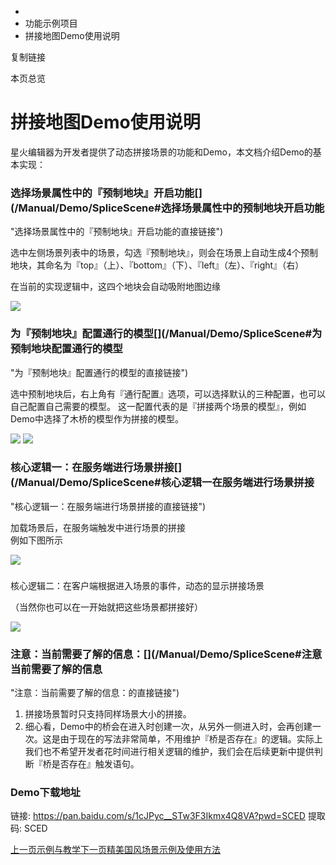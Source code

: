   * [](/)
  * 功能示例项目
  * 拼接地图Demo使用说明

复制链接

本页总览

# 拼接地图Demo使用说明

星火编辑器为开发者提供了动态拼接场景的功能和Demo，本文档介绍Demo的基本实现：

### 选择场景属性中的『预制地块』开启功能[​](/Manual/Demo/SpliceScene#选择场景属性中的预制地块开启功能
"选择场景属性中的『预制地块』开启功能的直接链接")

选中左侧场景列表中的场景，勾选『预制地块』，则会在场景上自动生成4个预制地块，其命名为『top』（上）、『bottom』（下）、『left』（左）、『right』（右）

在当前的实现逻辑中，这四个地块会自动吸附地图边缘

![](/assets/images/拼接场景Demo_1-db11b0085bbfff8fe981e7d126db8c7e.png)

### 为『预制地块』配置通行的模型[​](/Manual/Demo/SpliceScene#为预制地块配置通行的模型
"为『预制地块』配置通行的模型的直接链接")

选中预制地块后，右上角有『通行配置』选项，可以选择默认的三种配置，也可以自己配置自己需要的模型。
这一配置代表的是『拼接两个场景的模型』，例如Demo中选择了木桥的模型作为拼接的模型。

![](/assets/images/拼接场景Demo_2-7ab7ff0091403cf41f6d4bd4a12b77aa.png)
![](/assets/images/拼接场景Demo_3-8d6db67a6e3fe21480c9ad9ba42a5823.png)

### 核心逻辑一：在服务端进行场景拼接[​](/Manual/Demo/SpliceScene#核心逻辑一在服务端进行场景拼接
"核心逻辑一：在服务端进行场景拼接的直接链接")

加载场景后，在服务端触发中进行场景的拼接  
例如下图所示

![](/assets/images/拼接场景Demo_4-430d02717723f2e2dd7029d578e22635.png)

###
核心逻辑二：在客户端根据进入场景的事件，动态的显示拼接场景[​](/Manual/Demo/SpliceScene#核心逻辑二在客户端根据进入场景的事件动态的显示拼接场景
"核心逻辑二：在客户端根据进入场景的事件，动态的显示拼接场景的直接链接")

（当然你也可以在一开始就把这些场景都拼接好）

![](/assets/images/拼接场景Demo_5-b17ef104a6f2d4a00c05c7c7361bb0ba.png)

### 注意：当前需要了解的信息：[​](/Manual/Demo/SpliceScene#注意当前需要了解的信息
"注意：当前需要了解的信息：的直接链接")

  1. 拼接场景暂时只支持同样场景大小的拼接。
  2. 细心看，Demo中的桥会在进入时创建一次，从另外一侧进入时，会再创建一次。这是由于现在的写法非常简单，不用维护『桥是否存在』的逻辑。实际上我们也不希望开发者花时间进行相关逻辑的维护，我们会在后续更新中提供判断『桥是否存在』触发语句。

### Demo下载地址[​](/Manual/Demo/SpliceScene#demo下载地址 "Demo下载地址的直接链接")

链接: <https://pan.baidu.com/s/1cJPyc__STw3F3Ikmx4Q8VA?pwd=SCED> 提取码: SCED

[上一页示例与教学](/Manual/Demo/Intro)[下一页精美国风场景示例及使用方法](/Manual/Demo/SceneExamples)



